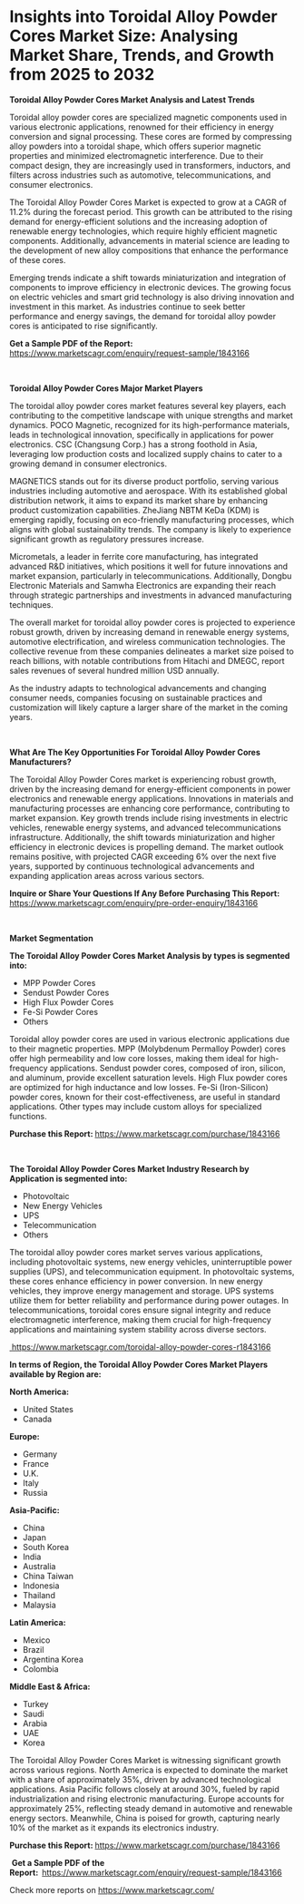 <p><h1>Insights into Toroidal Alloy Powder Cores Market Size: Analysing Market Share, Trends, and Growth from 2025 to 2032</h1></p><p><strong>Toroidal Alloy Powder Cores Market Analysis and Latest Trends</strong></p>
<p><p>Toroidal alloy powder cores are specialized magnetic components used in various electronic applications, renowned for their efficiency in energy conversion and signal processing. These cores are formed by compressing alloy powders into a toroidal shape, which offers superior magnetic properties and minimized electromagnetic interference. Due to their compact design, they are increasingly used in transformers, inductors, and filters across industries such as automotive, telecommunications, and consumer electronics.</p><p>The Toroidal Alloy Powder Cores Market is expected to grow at a CAGR of 11.2% during the forecast period. This growth can be attributed to the rising demand for energy-efficient solutions and the increasing adoption of renewable energy technologies, which require highly efficient magnetic components. Additionally, advancements in material science are leading to the development of new alloy compositions that enhance the performance of these cores.</p><p>Emerging trends indicate a shift towards miniaturization and integration of components to improve efficiency in electronic devices. The growing focus on electric vehicles and smart grid technology is also driving innovation and investment in this market. As industries continue to seek better performance and energy savings, the demand for toroidal alloy powder cores is anticipated to rise significantly.</p></p>
<p><strong>Get a Sample PDF of the Report:&nbsp;</strong> <a href="https://www.marketscagr.com/enquiry/request-sample/1843166?utm_campaign=1869&utm_medium=2&utm_source=Github&utm_content=ia&utm_term=13022025&utm_id=toroidal-alloy-powder-cores">https://www.marketscagr.com/enquiry/request-sample/1843166</a></p>
<p>&nbsp;</p>
<p><strong>Toroidal Alloy Powder Cores Major Market Players</strong></p>
<p><p>The toroidal alloy powder cores market features several key players, each contributing to the competitive landscape with unique strengths and market dynamics. POCO Magnetic, recognized for its high-performance materials, leads in technological innovation, specifically in applications for power electronics. CSC (Changsung Corp.) has a strong foothold in Asia, leveraging low production costs and localized supply chains to cater to a growing demand in consumer electronics.</p><p>MAGNETICS stands out for its diverse product portfolio, serving various industries including automotive and aerospace. With its established global distribution network, it aims to expand its market share by enhancing product customization capabilities. ZheJiang NBTM KeDa (KDM) is emerging rapidly, focusing on eco-friendly manufacturing processes, which aligns with global sustainability trends. The company is likely to experience significant growth as regulatory pressures increase.</p><p>Micrometals, a leader in ferrite core manufacturing, has integrated advanced R&D initiatives, which positions it well for future innovations and market expansion, particularly in telecommunications. Additionally, Dongbu Electronic Materials and Samwha Electronics are expanding their reach through strategic partnerships and investments in advanced manufacturing techniques.</p><p>The overall market for toroidal alloy powder cores is projected to experience robust growth, driven by increasing demand in renewable energy systems, automotive electrification, and wireless communication technologies. The collective revenue from these companies delineates a market size poised to reach billions, with notable contributions from Hitachi and DMEGC, report sales revenues of several hundred million USD annually.</p><p>As the industry adapts to technological advancements and changing consumer needs, companies focusing on sustainable practices and customization will likely capture a larger share of the market in the coming years.</p></p>
<p>&nbsp;</p>
<p><strong>What Are The Key Opportunities For Toroidal Alloy Powder Cores Manufacturers?</strong></p>
<p><p>The Toroidal Alloy Powder Cores market is experiencing robust growth, driven by the increasing demand for energy-efficient components in power electronics and renewable energy applications. Innovations in materials and manufacturing processes are enhancing core performance, contributing to market expansion. Key growth trends include rising investments in electric vehicles, renewable energy systems, and advanced telecommunications infrastructure. Additionally, the shift towards miniaturization and higher efficiency in electronic devices is propelling demand. The market outlook remains positive, with projected CAGR exceeding 6% over the next five years, supported by continuous technological advancements and expanding application areas across various sectors.</p></p>
<p><strong>Inquire or Share Your Questions If Any Before Purchasing This Report:</strong> <a href="https://www.marketscagr.com/enquiry/pre-order-enquiry/1843166?utm_campaign=1869&utm_medium=2&utm_source=Github&utm_content=ia&utm_term=13022025&utm_id=toroidal-alloy-powder-cores">https://www.marketscagr.com/enquiry/pre-order-enquiry/1843166</a></p>
<p>&nbsp;</p>
<p><strong>Market Segmentation</strong></p>
<p><strong>The Toroidal Alloy Powder Cores Market Analysis by types is segmented into:</strong></p>
<p><ul><li>MPP Powder Cores</li><li>Sendust Powder Cores</li><li>High Flux Powder Cores</li><li>Fe-Si Powder Cores</li><li>Others</li></ul></p>
<p><p>Toroidal alloy powder cores are used in various electronic applications due to their magnetic properties. MPP (Molybdenum Permalloy Powder) cores offer high permeability and low core losses, making them ideal for high-frequency applications. Sendust powder cores, composed of iron, silicon, and aluminum, provide excellent saturation levels. High Flux powder cores are optimized for high inductance and low losses. Fe-Si (Iron-Silicon) powder cores, known for their cost-effectiveness, are useful in standard applications. Other types may include custom alloys for specialized functions.</p></p>
<p><strong>Purchase this Report:&nbsp;</strong><a href="https://www.marketscagr.com/purchase/1843166?utm_campaign=1869&utm_medium=2&utm_source=Github&utm_content=ia&utm_term=13022025&utm_id=toroidal-alloy-powder-cores">https://www.marketscagr.com/purchase/1843166</a></p>
<p>&nbsp;</p>
<p><strong>The Toroidal Alloy Powder Cores Market Industry Research by Application is segmented into:</strong></p>
<p><ul><li>Photovoltaic</li><li>New Energy Vehicles</li><li>UPS</li><li>Telecommunication</li><li>Others</li></ul></p>
<p><p>The toroidal alloy powder cores market serves various applications, including photovoltaic systems, new energy vehicles, uninterruptible power supplies (UPS), and telecommunication equipment. In photovoltaic systems, these cores enhance efficiency in power conversion. In new energy vehicles, they improve energy management and storage. UPS systems utilize them for better reliability and performance during power outages. In telecommunications, toroidal cores ensure signal integrity and reduce electromagnetic interference, making them crucial for high-frequency applications and maintaining system stability across diverse sectors.</p></p>
<p><a href="https://www.marketscagr.com/toroidal-alloy-powder-cores-r1843166?utm_campaign=1869&utm_medium=2&utm_source=Github&utm_content=ia&utm_term=13022025&utm_id=toroidal-alloy-powder-cores">&nbsp;https://www.marketscagr.com/toroidal-alloy-powder-cores-r1843166</a></p>
<p><strong>In terms of Region, the Toroidal Alloy Powder Cores Market Players available by Region are:</strong></p>
<p>
    <p> <strong> North America: </strong>
        <ul>
            <li>United States</li>
            <li>Canada</li>
        </ul>
        </p> 
    <p> <strong> Europe: </strong>
        <ul>
            <li>Germany</li>
            <li>France</li>
            <li>U.K.</li>
            <li>Italy</li>
            <li>Russia</li>
        </ul>
        </p> 
    <p> <strong> Asia-Pacific: </strong>
        <ul>
            <li>China</li>
            <li>Japan</li>
            <li>South Korea</li>
            <li>India</li>
            <li>Australia</li>
            <li>China Taiwan</li>
            <li>Indonesia</li>
            <li>Thailand</li>
            <li>Malaysia</li>
        </ul>
        </p> 
    <p> <strong> Latin America: </strong>
        <ul>
            <li>Mexico</li>
            <li>Brazil</li>
            <li>Argentina Korea</li>
            <li>Colombia</li>
        </ul>
        </p> 
    <p> <strong> Middle East & Africa: </strong>
        <ul>
            <li>Turkey</li>
            <li>Saudi</li>
            <li>Arabia</li>
            <li>UAE</li>
            <li>Korea</li>
        </ul>
    </p>
    </p>
<p><p>The Toroidal Alloy Powder Cores Market is witnessing significant growth across various regions. North America is expected to dominate the market with a share of approximately 35%, driven by advanced technological applications. Asia Pacific follows closely at around 30%, fueled by rapid industrialization and rising electronic manufacturing. Europe accounts for approximately 25%, reflecting steady demand in automotive and renewable energy sectors. Meanwhile, China is poised for growth, capturing nearly 10% of the market as it expands its electronics industry.</p></p>
<p><strong>Purchase this Report: </strong><a href="https://www.marketscagr.com/purchase/1843166?utm_campaign=1869&utm_medium=2&utm_source=Github&utm_content=ia&utm_term=13022025&utm_id=toroidal-alloy-powder-cores">https://www.marketscagr.com/purchase/1843166</a></p>
<p>&nbsp;<strong>Get a Sample PDF of the Report:&nbsp;&nbsp;</strong><a href="https://www.marketscagr.com/enquiry/request-sample/1843166?utm_campaign=1869&utm_medium=2&utm_source=Github&utm_content=ia&utm_term=13022025&utm_id=toroidal-alloy-powder-cores">https://www.marketscagr.com/enquiry/request-sample/1843166</a></p>
<p><strong></strong></p>
<p>Check more reports on <a href="https://www.marketscagr.com/?utm_campaign=1869&utm_medium=2&utm_source=Github&utm_content=ia&utm_term=13022025&utm_id=toroidal-alloy-powder-cores">https://www.marketscagr.com/</a></p>